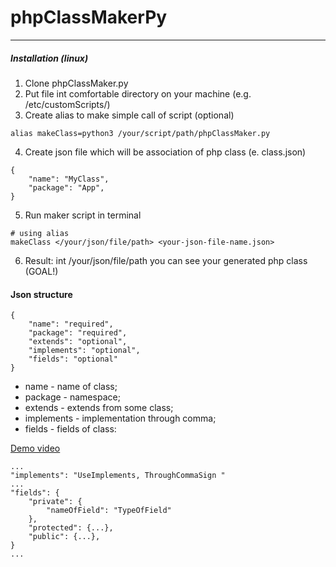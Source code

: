 # phpClassMakerPy
---

##### Installation (linux)
1. Clone phpClassMaker.py
2. Put file int comfortable directory on your machine (e.g. /etc/customScripts/)
3. Create alias to make simple call of script (optional)
```
alias makeClass=python3 /your/script/path/phpClassMaker.py
```
4. Create json file which will be association of php class (e. class.json)
```
{
    "name": "MyClass",
    "package": "App",
}
```
5. Run maker script in terminal
```
# using alias
makeClass </your/json/file/path> <your-json-file-name.json>
```
6. Result: int /your/json/file/path you can see your generated php class (GOAL!)

#### Json structure
```
{
    "name": "required",
    "package": "required",
    "extends": "optional",
    "implements": "optional",
    "fields": "optional"
}
```
- name - name of class;
- package - namespace;
- extends - extends from some class;
- implements - implementation through comma;
- fields - fields of class:

[Demo video](https://youtu.be/O12VgHHZmEo)

```
...
"implements": "UseImplements, ThroughCommaSign "
...
"fields": {
    "private": {
        "nameOfField": "TypeOfField"
    },
    "protected": {...},
    "public": {...},
}
...
```
